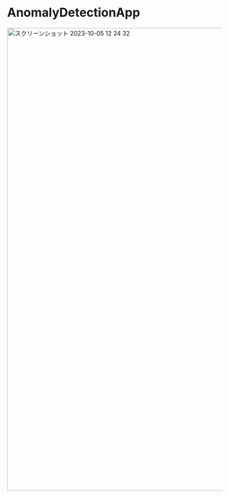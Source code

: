 # AnomalyDetectionApp
<img width="1081" alt="スクリーンショット 2023-10-05 12 24 32" src="https://github.com/naninya/AnomalyDetectionApp/assets/76894565/a9add4aa-3fa1-4c7d-a723-560559c431cd">
